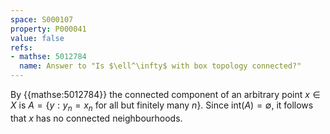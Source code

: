 ```yaml
---
space: S000107
property: P000041
value: false
refs:
- mathse: 5012784
  name: Answer to "Is $\ell^\infty$ with box topology connected?"
---
```


By {{mathse:5012784}} the connected component of an arbitrary point $x\in X$ is $A = \{y : y_n = x_n\text{ for all but finitely many }n\}$. Since $\text{int}(A) = \emptyset$, it follows that $x$ has no connected neighbourhoods.
